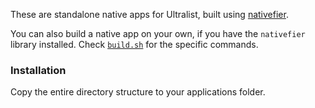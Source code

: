 These are standalone native apps for Ultralist, built using [nativefier](https://github.com/jiahaog/nativefier).

You can also build a native app on your own, if you have the `nativefier` library installed.  Check [`build.sh`](https://github.com/ultralist/ultralist-standalone-apps/blob/master/build.sh) for the specific commands.

### Installation

Copy the entire directory structure to your applications folder.  
